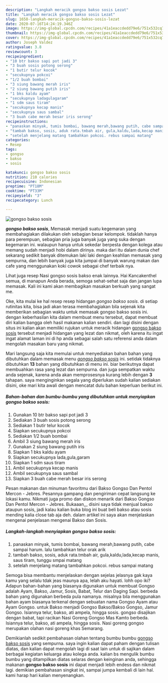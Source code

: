 ```yaml
---
description: "Langkah meracik gongso bakso sosis Lezat"
title: "Langkah meracik gongso bakso sosis Lezat"
slug: 1658-langkah-meracik-gongso-bakso-sosis-lezat
date: 2020-07-16T14:24:19.346Z
image: https://img-global.cpcdn.com/recipes/41a1eaccdedd79e6/751x532cq70/gongso-bakso-sosis-foto-resep-utama.jpg
thumbnail: https://img-global.cpcdn.com/recipes/41a1eaccdedd79e6/751x532cq70/gongso-bakso-sosis-foto-resep-utama.jpg
cover: https://img-global.cpcdn.com/recipes/41a1eaccdedd79e6/751x532cq70/gongso-bakso-sosis-foto-resep-utama.jpg
author: Joseph Valdez
ratingvalue: 3.8
reviewcount: 3
recipeingredient:
- "10 btr bakso sapi pot jadi 3"
- "3 buah sosis potong serong"
- "1 butir telur kocok"
- "secukupnya pokcoi"
- "1/2 buah bombai"
- "3 siung bawang merah iris"
- "2 siung bawang putih iris"
- "1 bks kaldu ayam"
- "secukupnya ladagulagaram"
- "1 sdm saus tiram"
- "secukupnya kecap manis"
- "secukupnya saus sambal"
- "3 buah cabe merah besar iris serong"
recipeinstructions:
- "panaskan minyak, tumis bombai, bawang merah,bawang putih, cabe sampai harum. lalu tambahkan telur orak arik"
- "tambah bakso, sosis, aduk rata.tmbah air, gula,kaldu,lada,kecap manis, saus tiram, tunggu smpai matang"
- "setelah menjelang matang tambahkan pokcoi. rebus sampai matang"
categories:
- Resep
tags:
- gongso
- bakso
- sosis

katakunci: gongso bakso sosis 
nutrition: 210 calories
recipecuisine: Indonesian
preptime: "PT18M"
cooktime: "PT33M"
recipeyield: "3"
recipecategory: Lunch

---
```



![gongso bakso sosis](https://img-global.cpcdn.com/recipes/41a1eaccdedd79e6/751x532cq70/gongso-bakso-sosis-foto-resep-utama.jpg)

<b><i>gongso bakso sosis</i></b>, Memasak menjadi suatu kegemaran yang membahagiakan dilakukan oleh sebagian besar kelompok. tidaklah hanya para perempuan, sebagian pria juga banyak juga yang suka dengan kegemaran ini. walaupun hanya untuk sekedar berpesta dengan kolega atau memang sudah menjadi hobi dalam dirinya. maka dari itu dalam dunia chef sekarang sedikit banyak ditemukan laki laki dengan keahlian memasak yang sempurna, dan lebih banyak juga kita jumpai di banyak warung makan dan cafe yang menggunakan koki cowok sebagai chef terbaik nya.

Lihat juga resep Nasi gongso sosis bakso enak lainnya. Hai Kancakenthel semua, di manapun Anda berada, semoga sehat-sehat saja dan jangan lupa memasak. Kali ini kami akan membagikan masakan berkuah yang sangat me.

Oke, kita mulai ke hal resep resep hidangan <i>gongso bakso sosis</i>. di setiap rutinitas kita, bisa jadi akan terasa membahagiakan bila sejenak kita memberikan sebagian waktu untuk memasak gongso bakso sosis ini. dengan keberhasilan kita dalam membuat menu tersebut, dapat membuat diri kalian bangga oleh hasil makanan kalian sendiri. dan lagi disini dengan situs ini kalian akan memiliki rujukan untuk meracik hidangan <u>gongso bakso sosis</u> tersebut menjadi hidangan yang lezat dan nikmat, oleh karena itu ingat ingat alamat laman ini di hp anda sebagai salah satu referensi anda dalam mengolah masakan baru yang nikmat.


Mari langsung saja kita memulai untuk menyediakan bahan bahan yang dibutuhkan dalam memasak menu <u><i>gongso bakso sosis</i></u> ini. setidak tidaknya dibutuhkan <b>13</b> bahan yang dibutuhkan di menu ini. biar berikutnya dapat membuahkan rasa yang lezat dan sempurna. dan juga sempatkan waktu anda sejenak, karena anda akan memprosesnya kurang lebih dengan <b>3</b> tahapan. saya menginginkan segala yang diperlukan sudah kalian sediakan disini, oke mari kita awali dengan mencatat dulu bahan keperluan berikut ini.

<!--inarticleads1-->

##### Bahan-bahan dan bumbu-bumbu yang dibutuhkan untuk menyiapkan gongso bakso sosis:

1. Gunakan 10 btr bakso sapi pot jadi 3
1. Sediakan 3 buah sosis potong serong
1. Sediakan 1 butir telur kocok
1. Siapkan secukupnya pokcoi
1. Sediakan 1/2 buah bombai
1. Ambil 3 siung bawang merah iris
1. Gunakan 2 siung bawang putih iris
1. Siapkan 1 bks kaldu ayam
1. Siapkan secukupnya lada,gula,garam
1. Siapkan 1 sdm saus tiram
1. Ambil secukupnya kecap manis
1. Ambil secukupnya saus sambal
1. Siapkan 3 buah cabe merah besar iris serong


Pesan makanan dan minuman favoritmu dari Bakso Gongso Dan Pentol Mercon - Jebres. Pesannya gampang dan pengiriman cepat langsung ke lokasi kamu. Nikmati juga promo dan diskon menarik dari Bakso Gongso Dan Pentol Mercon - Jebres. Bukaaan,,, disini saya tidak menjual bakso ataupun sosis, jadi kalau kalian buka blog ini buat beli bakso atau sosis mending kalia close tab aja deh. dalam artikel ini saya akan menjelaskan mengenai penjelasan mengenai Bakso dan Sosis. 

<!--inarticleads2-->

##### Langkah-langkah menyiapkan gongso bakso sosis:

1. panaskan minyak, tumis bombai, bawang merah,bawang putih, cabe sampai harum. lalu tambahkan telur orak arik
1. tambah bakso, sosis, aduk rata.tmbah air, gula,kaldu,lada,kecap manis, saus tiram, tunggu smpai matang
1. setelah menjelang matang tambahkan pokcoi. rebus sampai matang


Semoga bisa membantu menjelaskan dengan sejelas jelasnya gak kaya kamu yang selalu tdak jeas maunya apa, lelah aku hayati. lohh opo iki? Adapun bahan-bahan yang biasanya digunakan untuk membuat Gongso adalah Ayam, Bakso, Jamur, Sosis, Babat, Telur dan Daging Sapi. berbeda bahan yang digunakan berbeda pula namanya. misalnya bila menggunakan bahan ayam biasanya terkenal dengan sebuatan nama Gongso Ayam atau Ayam Gongso. untuk Bakso menjadi Gongso Bakso/Bakso Gongso, Jamur Gongso. Isiannya telur, bakso, ati ampela, hingga sosis. gongso disajikan dengan babat, tapi racikan Nasi Goreng Gongso Mas Kamto berbeda. Isiannya telur, bakso, ati ampela, hingga sosis. Nasi goreng gongso merupakan olahan nasi goreng khas Semarang. 

Demikianlah sedikit pembahasan olahan tentang bumbu bumbu <u>gongso bakso sosis</u> yang sempurna. saya ingin kalian dapat paham dengan tulisan diatas, dan kalian dapat mengolah lagi di saat lain untuk di sajikan dalam berbagai kegiatan keluarga atau kolega anda. kalian bs mengulik bumbu bumbu yang ditampilkan diatas selaras dengan keinginan anda, sehingga makanan <b>gongso bakso sosis</b> ini dapat menjadi lebih endess dan nikmat lagi. demikian pembahasan singkat ini, sampai jumpa kembali di lain hal. kami harap hari kalian menyenangkan.
